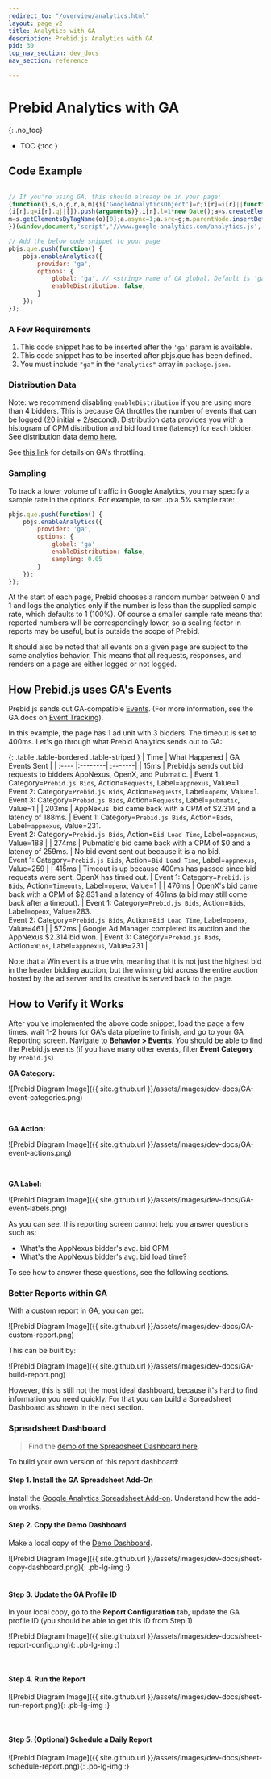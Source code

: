```yaml
---
redirect_to: "/overview/analytics.html"
layout: page_v2
title: Analytics with GA
description: Prebid.js Analytics with GA
pid: 30
top_nav_section: dev_docs
nav_section: reference

---
```




# Prebid Analytics with GA

{: .no_toc}

* TOC
{:toc }

## Code Example

```javascript

// If you're using GA, this should already be in your page:
(function(i,s,o,g,r,a,m){i['GoogleAnalyticsObject']=r;i[r]=i[r]||function(){
(i[r].q=i[r].q||[]).push(arguments)},i[r].l=1*new Date();a=s.createElement(o),
m=s.getElementsByTagName(o)[0];a.async=1;a.src=g;m.parentNode.insertBefore(a,m)
})(window,document,'script','//www.google-analytics.com/analytics.js','ga');

// Add the below code snippet to your page
pbjs.que.push(function() {
    pbjs.enableAnalytics({
        provider: 'ga',
        options: {
            global: 'ga', // <string> name of GA global. Default is 'ga'
            enableDistribution: false,
        }
    });
});

```

### A Few Requirements

1. This code snippet has to be inserted after the `'ga'` param is available.
2. This code snippet has to be inserted after pbjs.que has been defined.
3. You must include `"ga"` in the `"analytics"` array in `package.json`.

### Distribution Data

Note: we recommend disabling `enableDistribution` if you are using more than 4 bidders. This is because GA throttles the number of events that can be logged (20 initial + 2/second). Distribution data provides you with a histogram of CPM distribution and bid load time (latency) for each bidder. See distribution data [demo here](https://prebid.org/blog/header-bidding-analytics-coming-soon/#histogram-analysis-of-latency-and-cpm-distribution).

See [this link](https://developers.google.com/analytics/devguides/collection/protocol/v1/limits-quotas) for details on GA's throttling.

### Sampling

To track a lower volume of traffic in Google Analytics, you may specify a sample rate in the options. For example, to set up a 5% sample rate:

```javascript
pbjs.que.push(function() {
    pbjs.enableAnalytics({
        provider: 'ga',
        options: {
            global: 'ga'
            enableDistribution: false,
            sampling: 0.05
        }
    });
});
```

At the start of each page, Prebid chooses a random number between 0 and 1
and logs the analytics only if the number is less than the supplied sample rate, which defaults to 1 (100%).
Of course a smaller sample rate means that reported numbers will be correspondingly lower, so a scaling factor in reports may be useful, but is outside the scope of Prebid.

It should also be noted that all events on a given page are subject to the same analytics behavior. This means that all requests, responses, and renders on a page are either logged or not logged.

## How Prebid.js uses GA's Events

Prebid.js sends out GA-compatible [Events](https://support.google.com/analytics/answer/1033068). (For more information, see the GA docs on [Event Tracking](https://developers.google.com/analytics/devguides/collection/analyticsjs/events)).

In this example, the page has 1 ad unit with 3 bidders. The timeout is set to 400ms. Let's go through what Prebid Analytics sends out to GA:

{: .table .table-bordered .table-striped }
|    Time |    What Happened     |     GA Events Sent |
| :----  |:--------| :-------|
|    15ms |    Prebid.js sends out bid requests to bidders AppNexus, OpenX, and Pubmatic. | Event 1: Category=`Prebid.js Bids`, Action=`Requests`, Label=`appnexus`, Value=1.<br />Event 2: Category=`Prebid.js Bids`, Action=`Requests`, Label=`openx`, Value=1.<br />Event 3: Category=`Prebid.js Bids`, Action=`Requests`, Label=`pubmatic`, Value=1 |
|    203ms |    AppNexus' bid came back with a CPM of $2.314 and a latency of 188ms. |    Event 1: Category=`Prebid.js Bids`, Action=`Bids`, Label=`appnexus`, Value=231.<br />Event 2: Category=`Prebid.js Bids`, Action=`Bid Load Time`, Label=`appnexus`, Value=188 |
|    274ms |    Pubmatic's bid came back with a CPM of $0 and a latency of 259ms. |    No bid event sent out because it is a no bid. <br /> Event 1: Category=`Prebid.js Bids`, Action=`Bid Load Time`, Label=`appnexus`, Value=259 |
| 415ms | Timeout is up because 400ms has passed since bid requests were sent. OpenX has timed out. | Event 1: Category=`Prebid.js Bids`, Action=`Timeouts`, Label=`openx`, Value=1 |
| 476ms | OpenX's bid came back with a CPM of $2.831 and a latency of 461ms (a bid may still come back after a timeout). | Event 1: Category=`Prebid.js Bids`, Action=`Bids`, Label=`openx`, Value=283. <br /> Event 2: Category=`Prebid.js Bids`, Action=`Bid Load Time`, Label=`openx`, Value=461 |
| 572ms | Google Ad Manager completed its auction and the AppNexus $2.314 bid won. | Event 3: Category=`Prebid.js Bids`, Action=`Wins`, Label=`appnexus`, Value=231 |

Note that a Win event is a true win, meaning that it is not just the highest bid in the header bidding auction, but the winning bid across the entire auction hosted by the ad server and its creative is served back to the page.

## How to Verify it Works

After you've implemented the above code snippet, load the page a few times, wait 1-2 hours for GA's data pipeline to finish, and go to your GA Reporting screen. Navigate to **Behavior > Events**. You should be able to find the Prebid.js events (if you have many other events, filter **Event Category** by `Prebid.js`)

**GA Category:**

![Prebid Diagram Image]({{ site.github.url }}/assets/images/dev-docs/GA-event-categories.png)

<br />

**GA Action:**

![Prebid Diagram Image]({{ site.github.url }}/assets/images/dev-docs/GA-event-actions.png)

<br />

**GA Label:**

![Prebid Diagram Image]({{ site.github.url }}/assets/images/dev-docs/GA-event-labels.png)

As you can see, this reporting screen cannot help you answer questions such as:

* What's the AppNexus bidder's avg. bid CPM
* What's the AppNexus bidder's avg. bid load time?

To see how to answer these questions, see the following sections.

### Better Reports within GA

With a custom report in GA, you can get:

![Prebid Diagram Image]({{ site.github.url }}/assets/images/dev-docs/GA-custom-report.png)

This can be built by:

![Prebid Diagram Image]({{ site.github.url }}/assets/images/dev-docs/GA-build-report.png)

However, this is still not the most ideal dashboard, because it's hard to find information you need quickly. For that you can build a Spreadsheet Dashboard as shown in the next section.

### Spreadsheet Dashboard

> Find the [demo of the Spreadsheet Dashboard here](https://docs.google.com/spreadsheets/d/11czzvF5wczKoWGMrGgz0NFEOM7wsnAISbp_MpmGzogU/edit?usp=sharing).

To build your own version of this report dashboard:

#### Step 1. Install the GA Spreadsheet Add-On

Install the [Google Analytics Spreadsheet Add-on](https://developers.google.com/analytics/solutions/google-analytics-spreadsheet-add-on?hl=en). Understand how the add-on works.

#### Step 2. Copy the Demo Dashboard

Make a local copy of the [Demo Dashboard](https://docs.google.com/spreadsheets/d/11czzvF5wczKoWGMrGgz0NFEOM7wsnAISbp_MpmGzogU/edit?usp=sharing).

![Prebid Diagram Image]({{ site.github.url }}/assets/images/dev-docs/sheet-copy-dashboard.png){: .pb-lg-img :}
<br />
<br />

#### Step 3. Update the GA Profile ID

In your local copy, go to the **Report Configuration** tab, update the GA profile ID (you should be able to get this ID from Step 1)

![Prebid Diagram Image]({{ site.github.url }}/assets/images/dev-docs/sheet-report-config.png){: .pb-lg-img :}

<br />

#### Step 4. Run the Report

![Prebid Diagram Image]({{ site.github.url }}/assets/images/dev-docs/sheet-run-report.png){: .pb-lg-img :}

<br />

#### Step 5. (Optional) Schedule a Daily Report

![Prebid Diagram Image]({{ site.github.url }}/assets/images/dev-docs/sheet-schedule-report.png){: .pb-lg-img :}
